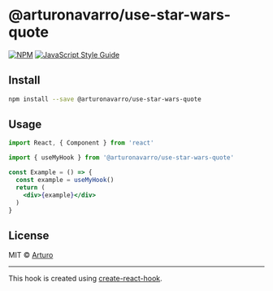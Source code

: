 # @arturonavarro/use-star-wars-quote

> 

[![NPM](https://img.shields.io/npm/v/@arturonavarro/use-star-wars-quote.svg)](https://www.npmjs.com/package/@arturonavarro/use-star-wars-quote) [![JavaScript Style Guide](https://img.shields.io/badge/code_style-standard-brightgreen.svg)](https://standardjs.com)

## Install

```bash
npm install --save @arturonavarro/use-star-wars-quote
```

## Usage

```jsx
import React, { Component } from 'react'

import { useMyHook } from '@arturonavarro/use-star-wars-quote'

const Example = () => {
  const example = useMyHook()
  return (
    <div>{example}</div>
  )
}
```

## License

MIT © [Arturo](https://github.com/Arturo)

---

This hook is created using [create-react-hook](https://github.com/hermanya/create-react-hook).
